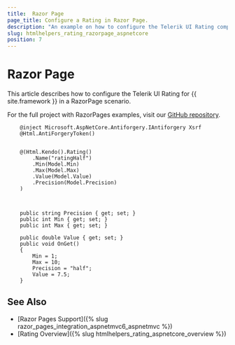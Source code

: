 ```yaml
---
title:  Razor Page
page_title: Configure a Rating in Razor Page.
description: "An example on how to configure the Telerik UI Rating component for {{ site.framework }} in a Razor Page."
slug: htmlhelpers_rating_razorpage_aspnetcore
position: 7
---
```


# Razor Page

This article describes how to configure the Telerik UI Rating for {{ site.framework }} in a RazorPage scenario.

For the full project with RazorPages examples, visit our [GitHub repository](https://github.com/telerik/ui-for-aspnet-core-examples/tree/master/Telerik.Examples.RazorPages).

```tab-HtmlHelper(csthml)        
    @inject Microsoft.AspNetCore.Antiforgery.IAntiforgery Xsrf
	@Html.AntiForgeryToken()
	
	
	@(Html.Kendo().Rating()
		.Name("ratingHalf")
		.Min(Model.Min)
		.Max(Model.Max)
		.Value(Model.Value)
		.Precision(Model.Precision)
	)
	
```
```tab-PageModel(cshtml.cs)      
	
	public string Precision { get; set; }
    public int Min { get; set; }
    public int Max { get; set; }

    public double Value { get; set; }
    public void OnGet()
    {
        Min = 1;
        Max = 10;
        Precision = "half";
        Value = 7.5;
    }
```

## See Also

* [Razor Pages Support]({% slug razor_pages_integration_aspnetmvc6_aspnetmvc %})
* [Rating Overview]({% slug htmlhelpers_rating_aspnetcore_overview %})

